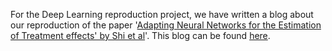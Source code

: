 For the Deep Learning reproduction project, we have written a blog about our reproduction of the paper '[Adapting Neural Networks for the Estimation of Treatment effects' by Shi et al](https://arxiv.org/pdf/1906.02120.pdf)'. This blog can be found [here](https://skulane.github.io/ReproductionPaper/). 
